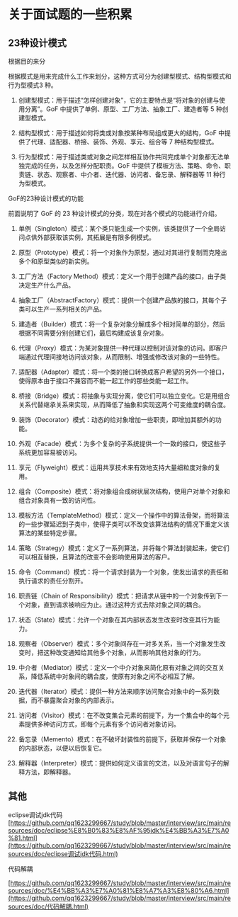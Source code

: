# 关于面试题的一些积累

## 23种设计模式

根据目的来分

根据模式是用来完成什么工作来划分，这种方式可分为创建型模式、结构型模式和行为型模式3 种。

1. 创建型模式：用于描述“怎样创建对象”，它的主要特点是“将对象的创建与使用分离”。GoF 中提供了单例、原型、工厂方法、抽象工厂、建造者等 5 种创建型模式。

2. 结构型模式：用于描述如何将类或对象按某种布局组成更大的结构，GoF 中提供了代理、适配器、桥接、装饰、外观、享元、组合等 7 种结构型模式。

3. 行为型模式：用于描述类或对象之间怎样相互协作共同完成单个对象都无法单独完成的任务，以及怎样分配职责。GoF 中提供了模板方法、策略、命令、职责链、状态、观察者、中介者、迭代器、访问者、备忘录、解释器等 11 种行为型模式。

GoF的23种设计模式的功能

前面说明了 GoF 的 23 种设计模式的分类，现在对各个模式的功能进行介绍。

1. 单例（Singleton）模式：某个类只能生成一个实例，该类提供了一个全局访问点供外部获取该实例，其拓展是有限多例模式。

2. 原型（Prototype）模式：将一个对象作为原型，通过对其进行复制而克隆出多个和原型类似的新实例。

3. 工厂方法（Factory Method）模式：定义一个用于创建产品的接口，由子类决定生产什么产品。

4. 抽象工厂（AbstractFactory）模式：提供一个创建产品族的接口，其每个子类可以生产一系列相关的产品。

5. 建造者（Builder）模式：将一个复杂对象分解成多个相对简单的部分，然后根据不同需要分别创建它们，最后构建成该复杂对象。

6. 代理（Proxy）模式：为某对象提供一种代理以控制对该对象的访问。即客户端通过代理间接地访问该对象，从而限制、增强或修改该对象的一些特性。

7. 适配器（Adapter）模式：将一个类的接口转换成客户希望的另外一个接口，使得原本由于接口不兼容而不能一起工作的那些类能一起工作。

8. 桥接（Bridge）模式：将抽象与实现分离，使它们可以独立变化。它是用组合关系代替继承关系来实现，从而降低了抽象和实现这两个可变维度的耦合度。

9. 装饰（Decorator）模式：动态的给对象增加一些职责，即增加其额外的功能。

10. 外观（Facade）模式：为多个复杂的子系统提供一个一致的接口，使这些子系统更加容易被访问。

11. 享元（Flyweight）模式：运用共享技术来有效地支持大量细粒度对象的复用。

12. 组合（Composite）模式：将对象组合成树状层次结构，使用户对单个对象和组合对象具有一致的访问性。

13. 模板方法（TemplateMethod）模式：定义一个操作中的算法骨架，而将算法的一些步骤延迟到子类中，使得子类可以不改变该算法结构的情况下重定义该算法的某些特定步骤。

14. 策略（Strategy）模式：定义了一系列算法，并将每个算法封装起来，使它们可以相互替换，且算法的改变不会影响使用算法的客户。

15. 命令（Command）模式：将一个请求封装为一个对象，使发出请求的责任和执行请求的责任分割开。

16. 职责链（Chain of Responsibility）模式：把请求从链中的一个对象传到下一个对象，直到请求被响应为止。通过这种方式去除对象之间的耦合。

17. 状态（State）模式：允许一个对象在其内部状态发生改变时改变其行为能力。

18. 观察者（Observer）模式：多个对象间存在一对多关系，当一个对象发生改变时，把这种改变通知给其他多个对象，从而影响其他对象的行为。

19. 中介者（Mediator）模式：定义一个中介对象来简化原有对象之间的交互关系，降低系统中对象间的耦合度，使原有对象之间不必相互了解。

20. 迭代器（Iterator）模式：提供一种方法来顺序访问聚合对象中的一系列数据，而不暴露聚合对象的内部表示。

21. 访问者（Visitor）模式：在不改变集合元素的前提下，为一个集合中的每个元素提供多种访问方式，即每个元素有多个访问者对象访问。

22. 备忘录（Memento）模式：在不破坏封装性的前提下，获取并保存一个对象的内部状态，以便以后恢复它。

23. 解释器（Interpreter）模式：提供如何定义语言的文法，以及对语言句子的解释方法，即解释器。



## 其他

eclipse调试jdk代码[https://github.com/qq1623299667/study/blob/master/interview/src/main/resources/doc/eclipse%E8%B0%83%E8%AF%95jdk%E4%BB%A3%E7%A0%81.html](https://github.com/qq1623299667/study/blob/master/interview/src/main/resources/doc/eclipse调试jdk代码.html)

代码解耦

[https://github.com/qq1623299667/study/blob/master/interview/src/main/resources/doc/%E4%BB%A3%E7%A0%81%E8%A7%A3%E8%80%A6.html](https://github.com/qq1623299667/study/blob/master/interview/src/main/resources/doc/代码解耦.html)

